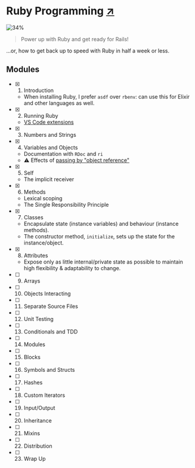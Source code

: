 # Ruby Programming [↗][course]

![34%](https://progress-bar.dev/34)

> Power up with Ruby and get ready for Rails!

…or, how to get back up to speed with Ruby in half a week or less.

## Modules

- [x] 1. Introduction
  - When installing Ruby, I prefer `asdf` over `rbenv`: can use this for Elixir and other languages as well.
- [x] 2. Running Ruby
  - [VS Code extensions](vs_code_extensions.md)
- [x] 3. Numbers and Strings
- [x] 4. Variables and Objects
  - Documentation with `RDoc` and `ri`
  - ⚠️ Effects of [passing by "object reference"](https://stackoverflow.com/a/10974116/341929)
- [x] 5. Self
  - The implicit receiver
- [x] 6. Methods
  - Lexical scoping
  - The Single Responsibility Principle
- [x] 7. Classes
  - Encapsulate state (instance variables) and behaviour (instance methods).
  - The constructor method, `initialize`, sets up the state for the instance/object.
- [x] 8. Attributes
  - Expose only as little internal/private state as possible to maintain high flexibility & adaptability to change.
- [ ] 9. Arrays
- [ ] 10. Objects Interacting
- [ ] 11. Separate Source Files
- [ ] 12. Unit Testing
- [ ] 13. Conditionals and TDD
- [ ] 14. Modules
- [ ] 15. Blocks
- [ ] 16. Symbols and Structs
- [ ] 17. Hashes
- [ ] 18. Custom Iterators
- [ ] 19. Input/Output
- [ ] 20. Inheritance
- [ ] 21. Mixins
- [ ] 22. Distribution
- [ ] 23. Wrap Up

[course]: https://pragmaticstudio.com/courses/ruby

